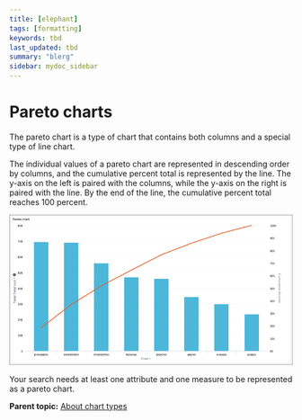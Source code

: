 ```yaml
---
title: [elephant]
tags: [formatting]
keywords: tbd
last_updated: tbd
summary: "blerg"
sidebar: mydoc_sidebar
---
```

# Pareto charts

The pareto chart is a type of chart that contains both columns and a special type of line chart.

The individual values of a pareto chart are represented in descending order by columns, and the cumulative percent total is represented by the line. The y-axis on the left is paired with the columns, while the y-axis on the right is paired with the line. By the end of the line, the cumulative percent total reaches 100 percent.

 ![](../../../images/pareto_chart_example.png "Pareto chart example") 

Your search needs at least one attribute and one measure to be represented as a pareto chart.

**Parent topic:** [About chart types](../../../pages/end_user_guide/end_user_search/about_chart_types.html)

